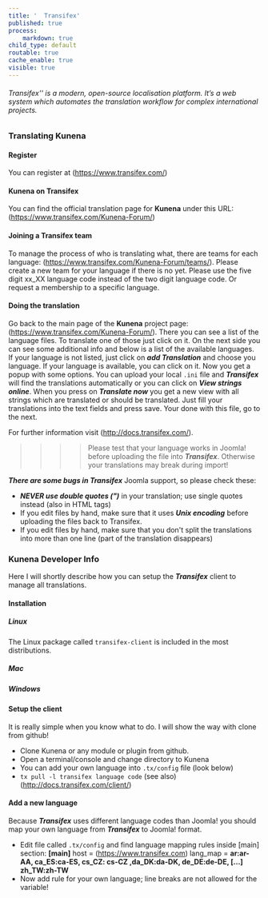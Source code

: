 ```yaml
---
title: '  Transifex'
published: true
process:
    markdown: true
child_type: default
routable: true
cache_enable: true
visible: true
---
```


###### _Transifex'' is a modern, open-source localisation platform. It’s a web system which automates the translation workflow for complex international projects._

### Translating Kunena

#### Register
You can register at (https://www.transifex.com/)

#### Kunena on Transifex
You can find the official translation page for **Kunena** under this URL: (https://www.transifex.com/Kunena-Forum/)

#### Joining a Transifex team
To manage the process of who is translating what, there are teams for each language: (https://www.transifex.com/Kunena-Forum/teams/).
Please create a new team for your language if there is no yet. Please use the five digit xx_XX language code instead of the two digit language code. Or request a membership to a specific language.

#### Doing the translation
Go back to the main page of the **Kunena** project page: (https://www.transifex.com/Kunena-Forum/). There you can see a list of the language files. To translate one of those just click on it. On the next side you can see some additional info and below is a list of the available languages. If your language is not listed, just click on **_add Translation_** and choose you language. If your language is available, you can click on it. Now you get a popup with some options. You can upload your local `.ini` file and **_Transifex_** will find the translations automatically or you can click on **_View strings online_**. When you press on **_Translate now_** you get a new view with all strings which are translated or should be translated. Just fill your translations into the text fields and press save. Your done with this file, go to the next.

For further information visit (http://docs.transifex.com/).

>>>> Please test that your language works in Joomla! before uploading the file into **_Transifex_**. Otherwise your translations may break during import!

**_There are some bugs in Transifex_** Joomla support, so please check these:
* **_NEVER use double quotes (")_** in your translation; use single quotes instead (also in HTML tags)
* If you edit files by hand, make sure that it uses **_Unix encoding_** before uploading the files back to Transifex.
* If you edit files by hand, make sure that you don't split the translations into more than one line (part of the translation disappears)

### Kunena Developer Info
Here I will shortly describe how you can setup the **_Transifex_** client to manage all translations.

#### Installation
##### Linux
The Linux package called `transifex-client` is included in the most distributions. 

##### Mac
##### Windows

#### Setup the client
It is really simple when you know what to do. I will show the way with clone from github!
* Clone Kunena or any module or plugin from github.
* Open a terminal/console and change directory to Kunena
* You can add your own language into `.tx/config` file (look below)
* `tx pull -l transifex language code` (see also) (http://docs.transifex.com/client/)

#### Add a new language

Because **_Transifex_** uses different language codes than Joomla! you should map your own language from **_Transifex_** to Joomla! format.

* Edit file called `.tx/config` and find language mapping rules inside [main] section:
**[main]**
host = (https://www.transifex.com)
lang_map = **ar:ar-AA, ca_ES:ca-ES, cs_CZ: cs-CZ ,da_DK:da-DK, de_DE:de-DE, [...] zh_TW:zh-TW**
* Now add rule for your own language; line breaks are not allowed for the variable!